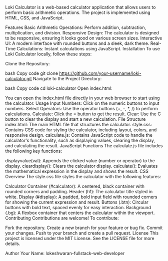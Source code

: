 Loki Calculator is a web-based calculator application that allows users to perform basic arithmetic operations. The project is implemented using HTML, CSS, and JavaScript.

Features
Basic Arithmetic Operations: Perform addition, subtraction, multiplication, and division.
Responsive Design: The calculator is designed to be responsive, ensuring it looks good on various screen sizes.
Interactive UI: A modern interface with rounded buttons and a sleek, dark theme.
Real-Time Calculations: Instant calculations using JavaScript.
Installation
To use Loki Calculator locally, follow these steps:

Clone the Repository:

bash
Copy code
git clone https://github.com/your-username/loki-calculator.git
Navigate to the Project Directory:

bash
Copy code
cd loki-calculator
Open index.html:

You can open the index.html file directly in your web browser to start using the calculator.
Usage
Input Numbers: Click on the numeric buttons to input numbers.
Select Operators: Use the operator buttons (+, -, *, /) to perform calculations.
Calculate: Click the = button to get the result.
Clear: Use the C button to clear the display and start a new calculation.
File Structure
index.html: The main HTML file that structures the calculator.
style.css: Contains CSS code for styling the calculator, including layout, colors, and responsive design.
calculate.js: Contains JavaScript code to handle the calculator's functionality, such as displaying values, clearing the display, and calculating the result.
JavaScript Functions
The calculate.js file includes the following key functions:

displayvalue(val): Appends the clicked value (number or operator) to the display.
cleardisplay(): Clears the calculator display.
calculate(): Evaluates the mathematical expression in the display and shows the result.
CSS Overview
The style.css file styles the calculator with the following features:

Calculator Container (#calculator): A centered, black container with rounded corners and padding.
Header (h1): The calculator title styled in white.
Display (#display): A padded, bold input field with rounded corners for showing the current expression and result.
Buttons (.btn): Circular buttons with bold text, spaced evenly for easy interaction.
Background (.bg): A flexbox container that centers the calculator within the viewport.
Contributing
Contributions are welcome! To contribute:

Fork the repository.
Create a new branch for your feature or bug fix.
Commit your changes.
Push to your branch and create a pull request.
License
This project is licensed under the MIT License. See the LICENSE file for more details.

Author
Your Name: lokeshwaran-fullstack-web-developer
